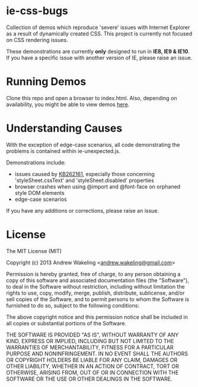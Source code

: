 ie-css-bugs
===========

Collection of demos which reproduce 'severe' issues with Internet Explorer as a result of dynamically created CSS. This project is currently not focused on CSS rendering issues.

These demonstrations are currently **only** designed to run in **IE8, IE9 & IE10**. If you have a specific issue with another version of IE, please raise an issue.

Running Demos
==
Clone this repo and open a browser to index.html. Also, depending on availability, you might be able to view demos [here](https://rawgithub.com/andrewwakeling/ie-css-bugs/master/index.html).

Understanding Causes
==
With the exception of edge-case scenarios, all code demonstrating the problems is contained within ie-unexpected.js.


Demonstrations include:

- issues caused by [KB262161](http://support.microsoft.com/kb/262161), especially those concerning 'styleSheet.cssText' and 'styleSheet.disabled' properties
- browser crashes when using @import and @font-face on orphaned style DOM elements
- edge-case scenarios

If you have any additions or corrections, please raise an issue.


License
===========

The MIT License (MIT)

Copyright (c) 2013 Andrew Wakeling <[andrew.wakeling@gmail.com](mailto:andrew.wakeling@gmail.com)>

Permission is hereby granted, free of charge, to any person obtaining a copy of
this software and associated documentation files (the "Software"), to deal in
the Software without restriction, including without limitation the rights to
use, copy, modify, merge, publish, distribute, sublicense, and/or sell copies of
the Software, and to permit persons to whom the Software is furnished to do so,
subject to the following conditions:

The above copyright notice and this permission notice shall be included in all
copies or substantial portions of the Software.

THE SOFTWARE IS PROVIDED "AS IS", WITHOUT WARRANTY OF ANY KIND, EXPRESS OR
IMPLIED, INCLUDING BUT NOT LIMITED TO THE WARRANTIES OF MERCHANTABILITY, FITNESS
FOR A PARTICULAR PURPOSE AND NONINFRINGEMENT. IN NO EVENT SHALL THE AUTHORS OR
COPYRIGHT HOLDERS BE LIABLE FOR ANY CLAIM, DAMAGES OR OTHER LIABILITY, WHETHER
IN AN ACTION OF CONTRACT, TORT OR OTHERWISE, ARISING FROM, OUT OF OR IN
CONNECTION WITH THE SOFTWARE OR THE USE OR OTHER DEALINGS IN THE SOFTWARE.
